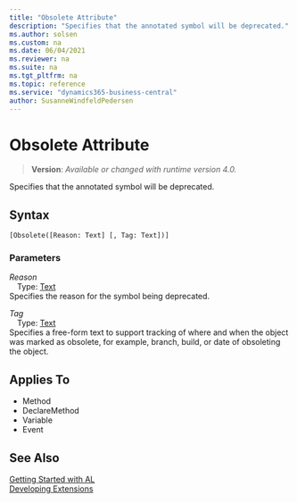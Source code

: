 ```yaml
---
title: "Obsolete Attribute"
description: "Specifies that the annotated symbol will be deprecated."
ms.author: solsen
ms.custom: na
ms.date: 06/04/2021
ms.reviewer: na
ms.suite: na
ms.tgt_pltfrm: na
ms.topic: reference
ms.service: "dynamics365-business-central"
author: SusanneWindfeldPedersen
---
```

[//]: # (START>DO_NOT_EDIT)
[//]: # (IMPORTANT:Do not edit any of the content between here and the END>DO_NOT_EDIT.)
[//]: # (Any modifications should be made in the .xml files in the ModernDev repo.)

# Obsolete Attribute
> **Version**: _Available or changed with runtime version 4.0._

Specifies that the annotated symbol will be deprecated.

## Syntax
```
[Obsolete([Reason: Text] [, Tag: Text])]
```

### Parameters

*Reason*  
&emsp;Type: [Text](../methods-auto/text/text-data-type.md)  
Specifies the reason for the symbol being deprecated.  

*Tag*  
&emsp;Type: [Text](../methods-auto/text/text-data-type.md)  
Specifies a free-form text to support tracking of where and when the object was marked as obsolete, for example, branch, build, or date of obsoleting the object.  


## Applies To

- Method
- DeclareMethod
- Variable
- Event


[//]: # (IMPORTANT: END>DO_NOT_EDIT)
## See Also  
[Getting Started with AL](../devenv-get-started.md)  
[Developing Extensions](../devenv-dev-overview.md)  